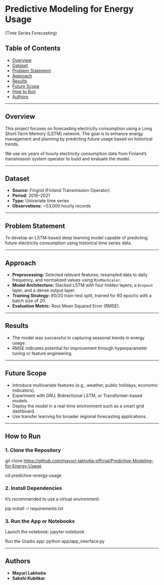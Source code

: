 #  Predictive Modeling for Energy Usage 

(Time Series Forecasting)

## Table of Contents
- [Overview](#overview)
- [Dataset](#dataset)
- [Problem Statement](#problem-statement)
- [Approach](#approach)
- [Results](#results)
- [Future Scope](#future-scope)
- [How to Run](#how-to-run)
- [Authors](#authors)

---

## Overview
This project focuses on forecasting electricity consumption using a Long Short-Term Memory (LSTM) network. The goal is to enhance energy management and planning by predicting future usage based on historical trends.

We use six years of hourly electricity consumption data from Finland’s transmission system operator to build and evaluate the model.

---

## Dataset
- **Source:** Fingrid (Finland Transmission Operator)  
- **Period:** 2016–2021  
- **Type:** Univariate time series  
- **Observations:** ~53,000 hourly records  

---

## Problem Statement
To develop an LSTM-based deep learning model capable of predicting future electricity consumption using historical time series data.

---

## Approach
- **Preprocessing:** Selected relevant features, resampled data to daily frequency, and normalized values using `MinMaxScaler`.
- **Model Architecture:** Stacked LSTM with four hidden layers, a `Dropout` layer, and a dense output layer.
- **Training Strategy:** 80/20 train-test split, trained for 60 epochs with a batch size of 20.
- **Evaluation Metric:** Root Mean Squared Error (RMSE).

---

## Results
- The model was successful in capturing seasonal trends in energy usage.
- RMSE indicates potential for improvement through hyperparameter tuning or feature engineering.

---

## Future Scope
- Introduce multivariate features (e.g., weather, public holidays, economic indicators).
- Experiment with GRU, Bidirectional LSTM, or Transformer-based models.
- Deploy the model in a real-time environment such as a smart grid dashboard.
- Use transfer learning for broader regional forecasting applications.

---


## How to Run

### 1. Clone the Repository
git clone https://github.com/mayuri-lakhotia-official/Predictive-Modeling-for-Energy-Usage

cd predictive-energy-usage


### 2. Install Dependencies
It’s recommended to use a virtual environment:

pip install -r requirements.txt


### 3. Run the App or Notebooks
Launch the notebook: jupyter notebook

Run the Gradio app: python app/app_interface.py

---

## Authors
- **Mayuri Lakhotia**
- **Sakshi Kubitkar**
